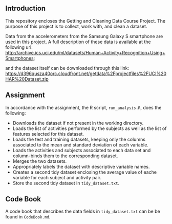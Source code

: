 ## Introduction
This repository encloses the Getting and Cleaning Data Course Project. The purpose of this project is to collect, work with, and clean a dataset.

Data from the accelerometers from the Samsung Galaxy S smartphone are used in this project. A full description of these data is available at the following url:
http://archive.ics.uci.edu/ml/datasets/Human+Activity+Recognition+Using+Smartphones;

and the dataset itself can be downloaded through this link: 
https://d396qusza40orc.cloudfront.net/getdata%2Fprojectfiles%2FUCI%20HAR%20Dataset.zip

## Assignment
In accordance with the assignment, the R script, `run_analysis.R`, does the following:
* Downloads the dataset if not present in the working directory.
* Loads the list of activities performed by the subjects as well as the list of features selected for this dataset.
* Loads the test and training datasets, keeping only the columns associated to the mean and standard deviation of each variable.
* Loads the activities and subjects associated to each data set and column-binds them to the corresponding dataset.
* Merges the two datasets.
* Appropriately labels the dataset with descriptive variable names.
* Creates a second tidy dataset enclosing the average value of eache variable for each subject and activity pair.
* Store the second tidy dataset in `tidy_dataset.txt`.

## Code Book
A code book that describes the data fields in `tidy_dataset.txt` can be be found in `CodeBook.md`.
